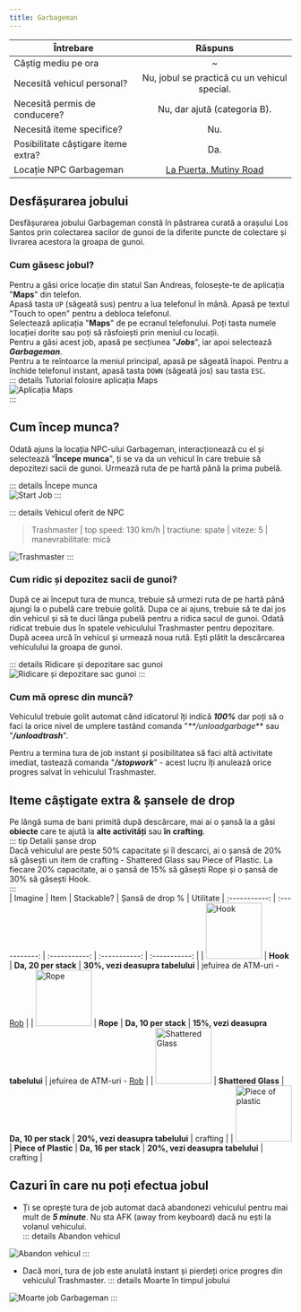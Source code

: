```yaml
---
title: Garbageman
---
```


| Întrebare   | Răspuns |
| ----------- | :-----------: |
| Câștig mediu pe ora | ~<Dinero :amount='1750' /> |
| Necesită vehicul personal? | Nu, jobul se practică cu un vehicul special. |
| Necesită permis de conducere? | Nu, dar ajută (categoria B). |
| Necesită iteme specifice? | Nu. |
| Posibilitate câștigare iteme extra? | Da. |
| Locație NPC Garbageman | [La Puerta, Mutiny Road](https://i.imgur.com/gyUjAQG.png) |

## Desfășurarea jobului  

Desfășurarea jobului Garbageman constă în păstrarea curată a orașului Los Santos prin colectarea sacilor de gunoi de la diferite puncte de colectare și livrarea acestora la groapa de gunoi.  

### Cum găsesc jobul?  

Pentru a găsi orice locație din statul San Andreas, folosește-te de aplicația "**Maps**" din telefon.  
Apasă tasta `UP` (săgeată sus) pentru a lua telefonul în mână. Apasă pe textul "Touch to open" pentru a debloca telefonul.  
Selectează aplicația "**Maps**" de pe ecranul telefonului. Poți tasta numele locației dorite sau poți să răsfoiești prin meniul cu locații.  
Pentru a găsi acest job, apasă pe secțiunea "_**Jobs**_", iar apoi selectează _**Garbageman**_.  
Pentru a te reîntoarce la meniul principal, apasă pe săgeată înapoi. Pentru a închide telefonul instant, apasă tasta `DOWN` (săgeată jos) sau tasta `ESC`.  
::: details Tutorial folosire aplicația Maps  
  <Image src="https://i.imgur.com/JgYepsG.gif" alt="Aplicația Maps" />  
:::  

## Cum încep munca?

Odată ajuns la locația NPC-ului Garbageman, interacționează cu el și selectează "**Începe munca**", ți se va da un vehicul în care trebuie să depozitezi sacii de gunoi. Urmează ruta de pe hartă până la prima pubelă.

::: details Începe munca  
  <Image src="https://i.imgur.com/lIPqxgm.gif" alt="Start Job" />
:::  

::: details Vehicul oferit de NPC 
> Trashmaster | top speed: 130 km/h | tractiune: spate | viteze: 5 | manevrabilitate: mică  
  <Image src="https://i.imgur.com/inPyGOf.png" alt="Trashmaster" />
::: 
 
### Cum ridic și depozitez sacii de gunoi?  

După ce ai început tura de munca, trebuie să urmezi ruta de pe hartă până ajungi la o pubelă care trebuie golită. Dupa ce ai ajuns, trebuie să te dai jos din vehicul și să te duci lânga pubelă pentru a ridica sacul de gunoi. Odată ridicat trebuie dus în spatele vehiculului Trashmaster pentru depozitare. După aceea urcă în vehicul și urmează noua rută. Ești plătit la descărcarea vehiculului la groapa de gunoi.

::: details Ridicare și depozitare sac gunoi  
  <Image src="https://i.imgur.com/JXZvgXX.gif" alt="Ridicare și depozitare sac gunoi" />
:::  

### Cum mă opresc din muncă?
 
Vehiculul trebuie golit automat când idicatorul îți indică _**100%**_ dar poți să o faci la orice nivel de umplere tastând comanda "_**/unloadgarbage_** sau "_**/unloadtrash**_".

Pentru a termina tura de job instant și posibilitatea să faci altă activitate imediat, tastează comanda "_**/stopwork**_" - acest lucru îți anulează orice progres salvat în vehiculul Trashmaster.

## Iteme câștigate extra & șansele de drop

Pe lângă suma de bani primită după descărcare, mai ai o șansă la a găsi **obiecte** care te ajută la **alte activități** sau **în crafting**.  
::: tip Detalii șanse drop  
Dacă vehiculul are peste 50% capacitate și îl descarci, ai o șansă de 20% să găsești un item de crafting - Shattered Glass sau Piece of Plastic.
La fiecare 20% capacitate, ai o șansă de 15% să găsești Rope și o șansă de 30% să găsești Hook.  
:::  
| Imagine | Item | Stackable? | Șansă de drop % | Utilitate
| :-----------: | :-----------: | :-----------: | :-----------: | :-----------: |
| <Image src="https://i.imgur.com/UXt9NNT.png" alt="Hook" width="100" /> | **Hook** | **Da, 20 per stack** |  **30%, vezi deasupra tabelului**  | jefuirea de ATM-uri - [Rob](./general/rob) |
| <Image src="https://i.imgur.com/GarEQ1P.png" alt="Rope" width="100" /> | **Rope** | **Da, 10 per stack** |  **15%, vezi deasupra tabelului** | jefuirea de ATM-uri - [Rob](./general/rob) |
| <Image src="https://i.imgur.com/hUMaLGq.png" alt="Shattered Glass" width="100" /> | **Shattered Glass** | **Da, 10 per stack** |  **20%, vezi deasupra tabelului**  | crafting |
| <Image src="https://i.imgur.com/4CZcmp2.png" alt="Piece of plastic" width="100" /> | **Piece of Plastic** | **Da, 16 per stack** |  **20%, vezi deasupra tabelului** | crafting |

## Cazuri în care nu poți efectua jobul  

 - Ți se oprește tura de job automat dacă abandonezi vehiculul pentru mai mult de _**5 minute**_.
 Nu sta AFK (away from keyboard) dacă nu ești la volanul vehicului.  
::: details Abandon vehicul  
 <Image src="" alt="Abandon vehicul" />  
:::  

- Dacă mori, tura de job este anulată instant și pierdeți orice progres din vehiculul Trashmaster. 
::: details Moarte în timpul jobului
 <Image src="" alt="Moarte job Garbageman" />
:::  
